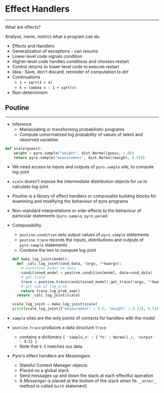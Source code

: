 # Effect Handlers

------

What are effects?

Analyse, name, restrict what a program can do.

- Effects and Handlers
- Generalization of exceptions - can resume
- Lower-level code signals condition
- Higher-level code handles conditions and chooses restart
- Control returns to lower-level code to execute restart
- Idea : Save, don't discard, reminder of computation to do!
- Continuations
  - `1 + sqrt(3 + 4)`
  - `k = lambda v : 1 + sqrt(v)`
- Non-determinism

## Poutine

------

- Inference
  - Manipulating or transforming probabilistic programs
  - Compute unnormalized log probability of values of latent and observed variables

```python
def scale(guess):
    weight = pyro.sample("weight", dist.Normal(guess, 1.0))
    return pyro.sample("measurement", dist.Normal(weight, 0.75))
```

- We need access to inputs and outputs of `pyro.sample` site, to compute *log-joint*

- `scale` doesn't expose the intermediate distribution objects for us to calculate log-joint

- *Poutine* is a library of effect handlers or composable building blocks for examining and modifying the behaviour of pyro programs

- Non-standard interpretations or side-effects to the behaviour of particular statements (`pyro.sample`, `pyro.param`)

- Composability

  - `poutine.condition` sets output values of `pyro.sample` statements
  - `poutine.trace` records the inputs, distributions and outputs of `pyro.sample` statements
  - Combine the two to compute log-joint

  ```python
  def make_log_joint(model):
    def _calc_log_joint(cond_data, *args, **kwargs):
      # condition model on data
      conditioned_model = poutine.condition(model, data=cond_data)
      # get trace
      trace = poutine.trace(conditioned_model).get_trace(*args, **kwargs)
      # get sum of log_prob
      return trace.log_prob_sum()
    return _calc_log_joint(scale)
  
  scale_log_joint = make_log_joint(scale)
  print(scale_log_joint({"measurement" : 9.5, "weight" : 8.23}, 8.5))  # -3.02
  ```

- `sample` sites are the only points of contacts for handlers with the model

- `poutine.trace` produces a data structure `Trace`

  - contains a dictionary `{ 'sample_x' : {'fn' : Normal(.), 'output' : 9.5} }`
  - Note that `9.5` matches our data

- Pyro's effect handlers are *Messengers*

  - Stateful Context Manager objects
  - Placed on a global stack
  - Send messages up and down the stack at each effectful operation
  - A *Messenger* is placed at the bottom of the stack when its `__enter__` method is called (`with` statement)